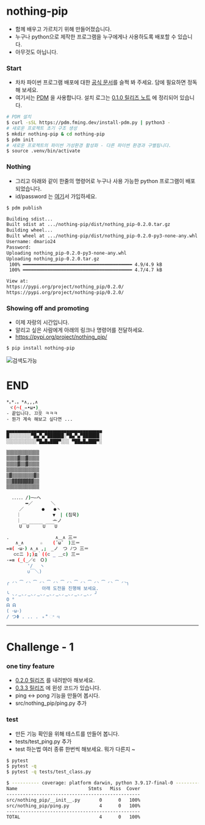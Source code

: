 # nothing-pip
- 함께 배우고 가르치기 위해 만들어졌습니다.
- 누구나 python으로 제작한 프로그램을 누구에게나 사용하도록 배포할 수 있습니다.
- 아무것도 아닙니다.

### Start
- 차차 파이썬 프로그램 배포에 대한 [공식 문서](https://packaging.python.org/en/latest/tutorials/packaging-projects/)를 슬쩍 봐 주세요. 담에 필요하면 정독해 보세요.
- 여기서는 [PDM](https://pdm.fming.dev/latest/#introduction) 을 사용합니다. 설치 로그는 [0.1.0 릴리즈 노트](https://github.com/edu-data-mario/nothing-pip/releases/tag/0.1.0) 에 정리되어 있습니다.
```bash
# PDM 설치
$ curl -sSL https://pdm.fming.dev/install-pdm.py | python3 -
# 새로운 프로젝트 초기 구조 생성
$ mkdir nothing-pip & cd nothing-pip
$ pdm init
# 새로운 프로젝트의 파이썬 가성환경 활성화 - 다른 파이썬 환경과 구별됩니다.
$ source .venv/bin/activate
```

### Nothing
- 그리고 아래와 같이 한줄의 명령어로 누구나 사용 가능한 python 프로그램이 배포 되었습니다.
- id/password 는 [여기](https://pypi.org/account/register/)서 가입하세요.
```bash
$ pdm publish

Building sdist...
Built sdist at .../nothing-pip/dist/nothing_pip-0.2.0.tar.gz
Building wheel...
Built wheel at .../nothing-pip/dist/nothing_pip-0.2.0-py3-none-any.whl
Username: dmario24 
Password: 
Uploading nothing_pip-0.2.0-py3-none-any.whl
Uploading nothing_pip-0.2.0.tar.gz
 100% ━━━━━━━━━━━━━━━━━━━━━━━━━━━━━━━━━━━━━━━━ 4.9/4.9 kB
 100% ━━━━━━━━━━━━━━━━━━━━━━━━━━━━━━━━━━━━━━━━ 4.7/4.7 kB

View at:
https://pypi.org/project/nothing_pip/0.2.0/
https://pypi.org/project/nothing-pip/0.2.0/
```

### Showing off and promoting
- 이제 자랑의 시간입니다.
- 알리고 싶은 사람에게 아래의 링크나 명령어를 전달하세요.
- https://pypi.org/project/nothing_pip/
```bash
$ pip install nothing-pip
```

![검색도가능](https://github.com/edu-data-mario/nothing-pip/assets/134017660/8b5d19a5-0e8d-4a55-a59f-87cc0e7d9a30)

# END

```bash
*｡*.。*∧,,,∧
 ヾ(⌒(_=•ω•)_
- 끝입니다. 끄읏 ㅋㅋㅋ
- 뭔가 계속 해보고 싶다면 ...

▄▄▄▄▄▄▄▄▄▄▄▄▄▄▄▄▄▄▄▄▄▄▄▄▄▄▄▄▄▄▄▄▄▄▄
█░░░░░░░░▀█▄▀▄▀██████░▀█▄▀▄▀██████░
░░░░░░░░░░░▀█▄█▄███▀░░░ ▀██▄█▄███▀░

▒▒▒▒▒▒▒▒▒▒▒▒
▒▒▒▒▓▒▒▓▒▒▒▒
▒▒▒▒▓▒▒▓▒▒▒▒
▒▒▒▒▒▒▒▒▒▒▒▒
▒▓▒▒▒▒▒▒▒▒▓▒
▒▒▓▓▓▓▓▓▓▓▒▒
▒▒▒▒▒▒▒▒▒▒▒▒

  ．．．．．/)─―ヘ
  　　　━／　　　　＼
  　 ／　　　　●　　●丶
  　｜　　　　　　　▼　| (침묵)
  　｜　　　　　　　亠ノ 　
  　 U￣U￣￣￣U￣￣U

.　　　　　　　　　  ∧＿∧ 三＝
　　∧_∧ 　　　☆　  (˘ω˘　)三＝
=≡( ･ω･) ∧_∧ ,;　_ノ　つ ﾉつ 三＝
　 ⊂⊂ニ );)д｀((⊂ _ ＿⊂) 三＝
-=≡ (_(_／⊂　Ｏ)
　　　 　'/　 ヽ
　　　 　∪￣＼)

╭ ◜◝ ͡ ◜◝ ͡ ◜◝ ͡ ◜◝ ͡ ◜◝ ͡ ◜◝ ͡ ◜◝ ͡ ◜◝ ͡ ◜◝╮
             아래 도전을 진행해 보세요.
╰ ◟◞ ͜ ◟◞ ͜ ◟◞ ͜ ◟◞ ͜ ◟◞ ͜ ◟◞ ͜ ◟◞ ͜ ◟◞ ͜ ◟◞ ╯
O °
ᕱ ᕱ
( ･ω･)
/ つΦ . .. . ﹢ ⃰ ଂ ಇ

```
----
# Challenge - 1


### one tiny feature
- [0.2.0 릴리즈](https://github.com/edu-data-mario/nothing-pip/releases/tag/0.2.0) 를 내려받아 해보세요.
- [0.3.3 릴리즈](https://github.com/edu-data-mario/nothing-pip/releases/tag/0.3.3) 에 왼성 코드가 있습니다.
- ping <-> pong 기능을 만들어 봅시다.
- src/nothing_pip/ping.py 추가

### test
- 만든 기능 확인을 위해 테스트를 만들어 봅니다.
- tests/test_ping.py 추가
- test 하는법 여러 종류 한번씩 해보세요. 뭐가 다른지 ~
 ```bash
 $ pytest
 $ pytest -q
 $ pytest -q tests/test_class.py

 $ ---------- coverage: platform darwin, python 3.9.17-final-0 ----------
Name                          Stmts   Miss  Cover
-------------------------------------------------
src/nothing_pip/__init__.py       0      0   100%
src/nothing_pip/ping.py           4      0   100%
-------------------------------------------------
TOTAL                             4      0   100%
 ```
